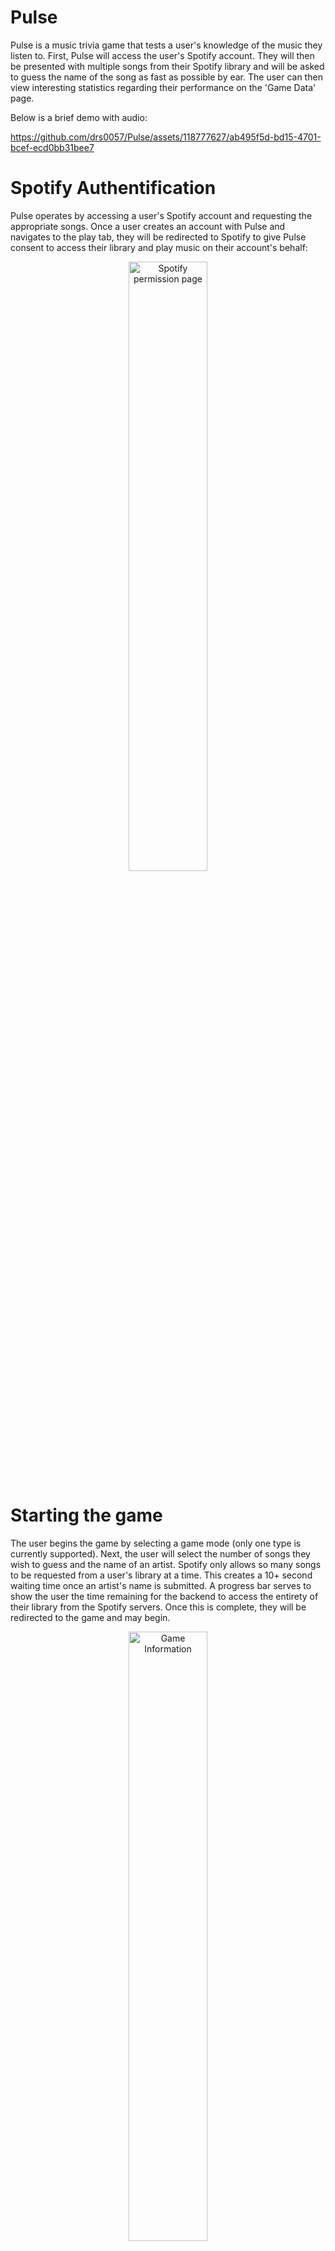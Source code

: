 # Pulse
Pulse is a music trivia game that tests a user's knowledge of the music they listen to. 
First, Pulse will access the user's Spotify account. They will then be presented with multiple songs from their Spotify library and will be asked to guess the name of the song as fast as possible by ear.
The user can then view interesting statistics regarding their performance on the 'Game Data' page.

Below is a brief demo with audio:

https://github.com/drs0057/Pulse/assets/118777627/ab495f5d-bd15-4701-bcef-ecd0bb31bee7


# Spotify Authentification
Pulse operates by accessing a user's Spotify account and requesting the appropriate songs. Once a user creates an account with Pulse and navigates to the play tab, they will be redirected to Spotify to give Pulse consent to access their library and play music on their account's behalf:

<div align="center">
  <img src="README_media/spotifyPermission.png" alt="Spotify permission page" style="width:50%;">
</div>


# Starting the game
The user begins the game by selecting a game mode (only one type is currently supported). Next, the user will select the number of songs they wish to guess and the name of an artist. 
Spotify only allows so many songs to be requested from a user's library at a time. This creates a 10+ second waiting time once an artist's name is submitted. A progress bar serves to show the user the time remaining for the backend to access the entirety of their library from the Spotify servers. Once this is complete, they will be redirected to the game and may begin.

<div align="center">
  <img src="README_media/gameInfo.png" alt="Game Information" style="width:50%;">
</div>
<br>
<div align="center">
  <img src="README_media/progressBar.png" alt="Progress Bar" style="width:70%;">
</div>



# The Game
Below is a picture of the game in action. The user is currently being asked to guess the name of the song as it plays through their speakers. The album cover that contains the song is displayed to aid the user. If the user knows the name of the song, they can input it in the text field and hit 'Submit'. They may optionally hit the 'Skip' button if they cannot remember the song. If the user does not guess the song within 20 seconds, the song is automatically skipped. Keyboard shortcuts are provided on the screen to aid the user in submitting their guesses as fast as possible.


<div align="center">
  <img src="README_media/songGuess.png" alt="User is being asked to submit a song guess" style="width:40%;">
</div>
<br>




# Song name normalization
Song titles can be complicated. Titles may contain symbols in place of words ($ for S, & for and), names of featured artists, or performance venues/dates in the case of live recordings.
This makes accurately guessing the exact song title very difficult.
Pulse removes this concern to create a more enjoyable playing experience.
Song names are normalized and stripped to only contain the title of the song in its most simple form. These simple song names allow the user to focus more on guessing the actual name of the song, as opposed to worrying about the exact nature of their text input. Below are some examples of song guesses that Pulse will look for. Note how long, complicated titles are greatly simplified:


<div align="center">
  <img src="README_media/normalizedNames.png" alt="Normalized song names">
</div>


# Game Data
Once a user has played at least one game, they may access the game data page. This page gives a user some insight into all the games they have played. Pulse will show the user their most recognized artist, album and song. General data about their global play statistics is also available. If a user has played several games, they can use this page to gauge what aspects of their song library that they are most familiar with. This is the power of Pulse.

<div align="center">
  <img src="README_media/gamedata.png" alt="Game data page">
</div>
<br>

Pulse stores the data for these games in a MySQL database. The design for this database is shown below:
<div align="center">
  <img src="README_media/databaseDesign.png" alt="Database design">
</div>

<br>
<br>
<br>


# Lessons Learned
Below I will discuss several of the lessons learned throughout this project, which will also serve to highlight some of the flaws of the project. These are issues that needed to be addressed in the middle of the project, or issues that still plague the project and will need to be handled early on in future projects.
### Design database and backend around third-party web API
When a third-party web API is a major part of the project's infrastructure, the project will have to be built around this API. The project is always subject to change, but the web API it uses is not. This fact must be kept in mind while designing any part of the project that will query, store, or utilize the data provided by the API. Pulse's load times are occasionally long due to unnecessary querying of Spotify's web API. For example, song data for the "Game Data" page is queried from Spotify each time this page is loaded, due to insufficient data being stored in the local MySQL database. In fact, artist/album/song data for that page relies on Spotify's "search" API, meaning results loaded into the game data page are not always accurate, and may, for example, display the wrong song. The issue could have been avoided by designing the database around Spotify's available endpoints from the very start. 
